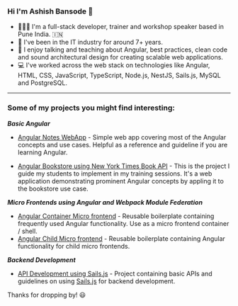 <h3>Hi I'm Ashish Bansode 👋</h3>
  
- 👨🏽‍💻 I'm a full-stack developer, trainer and workshop speaker based in Pune India. 🇮🇳 
- 🌱 I've been in the IT industry for around 7+ years.
- 💬 I enjoy talking and teaching about Angular, best practices, clean code and sound architectural design for creating scalable web applications.
- 💻 I've worked across the web stack on technologies like Angular, HTML, CSS, JavaScript, TypeScript, Node.js, NestJS, Sails.js, MySQL and PostgreSQL.

<hr/>

### Some of my projects you might find interesting:

_**Basic Angular**_ 

- [Angular Notes WebApp](https://github.com/bansodeashish24/angular-notes-app) - Simple web app covering most of the Angular concepts and use cases. Helpful as a reference and guideline if you are learning Angular.

- [Angular Bookstore using New York Times Book API](https://github.com/bansodeashish24/angular-bookstore-project) - This is the project I guide my students to implement in my training sessions. It's a web application demonstrating prominent Angular concepts by appling it to the bookstore use case. 

_**Micro Frontends using Angular and Webpack Module Federation**_

- [Angular Container Micro frontend](https://github.com/bansodeashish24/angular-container-mf) - Reusable boilerplate containing frequently used Angular functionality. Use as a micro frontend container / shell.
- [Angular Child Micro frontend](https://github.com/bansodeashish24/angular-child-mf-1) - Reusable boilerplate containing Angular functionality for child micro frontends.


_**Backend Development**_ 

- [API Development using Sails.js](https://github.com/bansodeashish24/sails-api) - Project containing basic APIs and guidelines on using [Sails.js](https://sailsjs.com/) for backend development.


Thanks for dropping by! 😃
